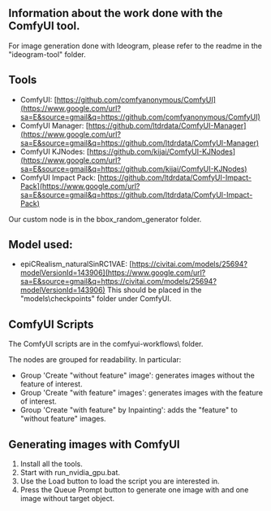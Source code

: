 ## Information about the work done with the ComfyUI tool.

For image generation done with Ideogram, please refer to the readme in the "ideogram-tool" folder.

## Tools

  * ComfyUI: [https://github.com/comfyanonymous/ComfyUI](https://www.google.com/url?sa=E&source=gmail&q=https://github.com/comfyanonymous/ComfyUI)
  * ComfyUI Manager: [https://github.com/ltdrdata/ComfyUI-Manager](https://www.google.com/url?sa=E&source=gmail&q=https://github.com/ltdrdata/ComfyUI-Manager)
  * ComfyUI KJNodes: [https://github.com/kijai/ComfyUI-KJNodes](https://www.google.com/url?sa=E&source=gmail&q=https://github.com/kijai/ComfyUI-KJNodes)
  * ComfyUI Impact Pack: [https://github.com/ltdrdata/ComfyUI-Impact-Pack](https://www.google.com/url?sa=E&source=gmail&q=https://github.com/ltdrdata/ComfyUI-Impact-Pack)

Our custom node is in the bbox\_random\_generator folder.

## Model used:

  * epiCRealism\_naturalSinRC1VAE: [https://civitai.com/models/25694?modelVersionId=143906](https://www.google.com/url?sa=E&source=gmail&q=https://civitai.com/models/25694?modelVersionId=143906)
    This should be placed in the "models\\checkpoints" folder under ComfyUI.

## ComfyUI Scripts

The ComfyUI scripts are in the comfyui-workflows\\ folder.

The nodes are grouped for readability. In particular:

  * Group 'Create "without feature" image': generates images without the feature of interest.
  * Group 'Create "with feature" images': generates images with the feature of interest.
  * Group 'Create "with feature" by Inpainting': adds the "feature" to "without feature" images.

## Generating images with ComfyUI

1.  Install all the tools.
2.  Start with run\_nvidia\_gpu.bat.
3.  Use the Load button to load the script you are interested in.
4.  Press the Queue Prompt button to generate one image with and one image without target object.